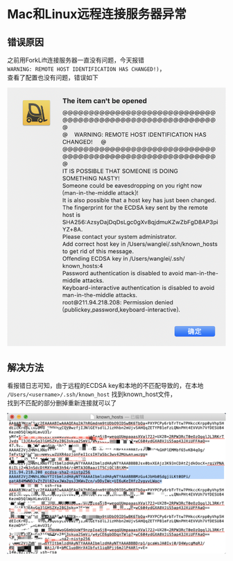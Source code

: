 # Mac和Linux远程连接服务器异常

## 错误原因
之前用ForkLift连接服务器一直没有问题，今天报错  
`WARNING: REMOTE HOST IDENTIFICATION HAS CHANGED!)`，  
查看了配置也没有问题，错误如下

![错误原因](./img/forklift.png)

## 解决方法

看报错日志可知，由于远程的ECDSA key和本地的不匹配导致的，在本地 `/Users/<username>/.ssh/known_host` 找到known_host文件，  
找到不匹配的部分删掉重新连接就可以了

![解决方法](./img/known_hosts.png)



